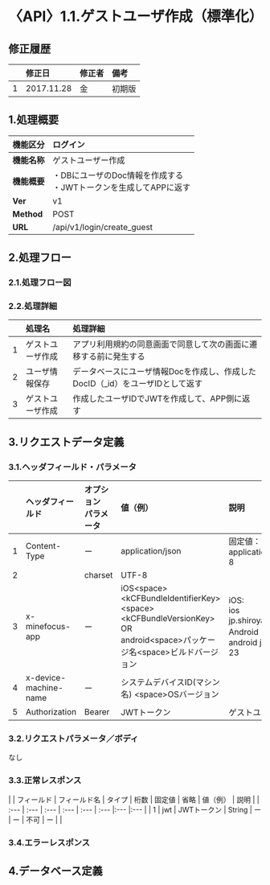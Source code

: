 # 〈API〉1.1.ゲストユーザ作成（標準化）

## 修正履歴

|  | 修正日 | 修正者 | 備考 |
| :--- | :--- | :--- | :--- |
| 1 | 2017.11.28 | 金 | 初期版 |

## 1.処理概要

| **機能区分** | ログイン |
| :--- | :--- |
| **機能名称** | ゲストユーザー作成 |
| **機能概要** | ・DBにユーザのDoc情報を作成する <br/>・JWTトークンを生成してAPPに返す |
| **Ver** | v1 |
| **Method** | POST |
| **URL** | /api/v1/login/create\_guest |

## 2.処理フロー

### 2.1.処理フロー図

### 2.2.処理詳細

|  | 処理名 | 処理詳細 | 
| :--- | :---------- | :--------------- | 
| 1 | ゲストユーザ作成 | アプリ利用規約の同意画面で同意して次の画面に遷移する前に発生する | 
| 2 | ユーザ情報保存 | データベースにユーザ情報Docを作成し、作成したDocID（_id）をユーザIDとして返す | 
| 3 | ゲストユーザ作成 | 作成したユーザIDでJWTを作成して、APP側に返す | 

## 3.リクエストデータ定義

### 3.1.ヘッダフィールド・パラメータ

|  | ヘッダフィールド | オプション<br/>パラメータ | 値（例） | 説明 |
| :--- | :---------- | :--------------- | :----- | :--------------- | 
| 1 | Content-Type | ー | application/json | 固定値：<br/>application/json;charset=UTF-8 | 
| 2 |  | charset | UTF-8 |  | 
| 3 | x-minefocus-app | ー | iOS&lt;space&gt;&lt;kCFBundleIdentifierKey&gt;&lt;space&gt;&lt;kCFBundleVersionKey&gt;<br/>OR<br/>android&lt;space&gt;パッケージ名&lt;space&gt;ビルドバージョン | iOS:<br/>ios<br/>jp.shiroyagi.kamelio 23<br/>Android：<br/>android jp.shiroyagi.kamelio 23 | 
| 4 | x-device-machine-name | ー | システムデバイスID(マシン名) &lt;space&gt;OSバージョン |  | 
| 5 | Authorization | Bearer | JWTトークン | ゲストユーザ作成APIのみ空白 | 

### 3.2.リクエストパラメータ／ボディ
なし

### 3.3.正常レスポンス

|  | フィールド | フィールド名 | タイプ | 桁数 | 固定値 | 省略 | 値（例） | 説明 |
| :--- | :--- | :--- | :--- | :--- | :--- |:--- |:--- |
| 1 | jwt | JWTトークン | String | ー | ー | 不可 | ー |  |

### 3.4.エラーレスポンス

## 4.データベース定義
